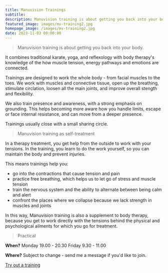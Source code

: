 ```yaml
---
title: Manuvision Trainings
subtitle: 
description: Manuvision training is about getting you back into your body. It combines the best from body therapy, yoga, and karate to help you learn more about your inner self.
featured_image: images/mv-training2.jpg
homepage_image: /images/mv-training2.jpg
date: 2023-11-03 00:00:00
---
```


> Manuvision training is about getting you back into your body.

It combines traditional karate, yoga, and reflexology with body therapy's knowledge of the how muscle tension, energy pathways and emotions are connected.

Trainings are designed to work the whole body - from facial muscles to the toes.
We work with muscles and connective tissue, open up the breathing, stimulate circlation, loosen all the main joints, and improve overall stength and flexibility.

We also train presence and awareness, with a strong emphasis on grounding.
This helps becoming more aware how you handle limits, escape or face internal resistance, and can move from a deeper presence.

Trainings usually close with a small sharing circle.

> Manuvision training as self-treatment

In a therapy treatment, you get help from the outside to work with your tensions.
In the training, you learn to do the work yourself, so you can maintain the body and prevent injuries.

This means trainings help you:
* go into the contractions that cause tension and pain
* practice free breathing, which helps us to let go of  stress  and muscle tension
* train the nervous system and the ability to alternate between being calm and alert
* confront the places where we collapse because we lack strength in muscles and joints

In this way, Manuvision training is also a supplement to body therapy, because you get to work directly with the tensions behind the physical and psychological ailments for which you go for treatment.

> Practical

**When?** 
Monday 19.00 - 20.30
Friday 9.30 - 11.00

**Where?**
Subject to change - send me a message if you'd like to join.

<a href="/contact" class="button button--large">Try out a training</a>
